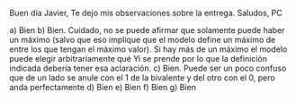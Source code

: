 Buen día Javier,
Te dejo mis observaciones sobre la entrega.
Saludos,
PC

a)    Bien
b)    Bien. Cuidado, no se puede afirmar que solamente puede haber un máximo (salvo que eso implique que el modelo define un máximo de entre los que tengan el máximo valor). Si hay más de un máximo el modelo puede elegir arbitrariamente qué Yi se prende por lo que la definición indicada debería tener esa aclaración.
c)    Bien. Puede ser un poco confuso que de un lado se anule con el 1 de la bivalente y del otro con el 0, pero anda perfectamente
d)    Bien
e)    Bien
f)    Bien
g)    Bien
